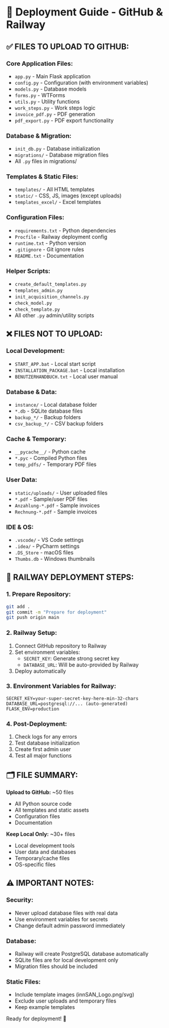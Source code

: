 # 🚀 Deployment Guide - GitHub & Railway

## ✅ FILES TO UPLOAD TO GITHUB:

### Core Application Files:
- `app.py` - Main Flask application
- `config.py` - Configuration (with environment variables)
- `models.py` - Database models
- `forms.py` - WTForms
- `utils.py` - Utility functions
- `work_steps.py` - Work steps logic
- `invoice_pdf.py` - PDF generation
- `pdf_export.py` - PDF export functionality

### Database & Migration:
- `init_db.py` - Database initialization
- `migrations/` - Database migration files
- All `.py` files in migrations/

### Templates & Static Files:
- `templates/` - All HTML templates
- `static/` - CSS, JS, images (except uploads)
- `templates_excel/` - Excel templates

### Configuration Files:
- `requirements.txt` - Python dependencies
- `Procfile` - Railway deployment config
- `runtime.txt` - Python version
- `.gitignore` - Git ignore rules
- `README.txt` - Documentation

### Helper Scripts:
- `create_default_templates.py`
- `templates_admin.py`
- `init_acquisition_channels.py`
- `check_model.py`
- `check_template.py`
- All other `.py` admin/utility scripts

## ❌ FILES NOT TO UPLOAD:

### Local Development:
- `START_APP.bat` - Local start script
- `INSTALLATION_PACKAGE.bat` - Local installation
- `BENUTZERHANDBUCH.txt` - Local user manual

### Database & Data:
- `instance/` - Local database folder
- `*.db` - SQLite database files
- `backup_*/` - Backup folders
- `csv_backup_*/` - CSV backup folders

### Cache & Temporary:
- `__pycache__/` - Python cache
- `*.pyc` - Compiled Python files
- `temp_pdfs/` - Temporary PDF files

### User Data:
- `static/uploads/` - User uploaded files
- `*.pdf` - Sample/user PDF files
- `Anzahlung-*.pdf` - Sample invoices
- `Rechnung-*.pdf` - Sample invoices

### IDE & OS:
- `.vscode/` - VS Code settings
- `.idea/` - PyCharm settings
- `.DS_Store` - macOS files
- `Thumbs.db` - Windows thumbnails

## 🔧 RAILWAY DEPLOYMENT STEPS:

### 1. Prepare Repository:
```bash
git add .
git commit -m "Prepare for deployment"
git push origin main
```

### 2. Railway Setup:
1. Connect GitHub repository to Railway
2. Set environment variables:
   - `SECRET_KEY`: Generate strong secret key
   - `DATABASE_URL`: Will be auto-provided by Railway
3. Deploy automatically

### 3. Environment Variables for Railway:
```
SECRET_KEY=your-super-secret-key-here-min-32-chars
DATABASE_URL=postgresql://... (auto-generated)
FLASK_ENV=production
```

### 4. Post-Deployment:
1. Check logs for any errors
2. Test database initialization
3. Create first admin user
4. Test all major functions

## 🗂️ FILE SUMMARY:

**Upload to GitHub:** ~50 files
- All Python source code
- All templates and static assets
- Configuration files
- Documentation

**Keep Local Only:** ~30+ files
- Local development tools
- User data and databases
- Temporary/cache files
- OS-specific files

## ⚠️ IMPORTANT NOTES:

### Security:
- Never upload database files with real data
- Use environment variables for secrets
- Change default admin password immediately

### Database:
- Railway will create PostgreSQL database automatically
- SQLite files are for local development only
- Migration files should be included

### Static Files:
- Include template images (innSAN_Logo.png/svg)
- Exclude user uploads and temporary files
- Keep example templates

Ready for deployment! 🚀
